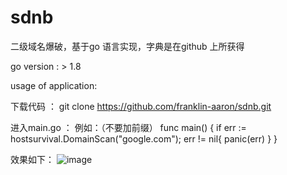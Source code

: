 # sdnb
二级域名爆破，基于go 语言实现，字典是在github 上所获得

go version : > 1.8

usage of application:

下载代码 ： git clone https://github.com/franklin-aaron/sdnb.git

进入main.go ： 
 例如：（不要加前缀） 
    func main() {
      if err := hostsurvival.DomainScan("google.com"); err != nil{
        panic(err)
      }
    }

效果如下： 
![image](https://github.com/franklin-aaron/sdnb/blob/master/photo_2020-02-02_17-02-58.jpg)

